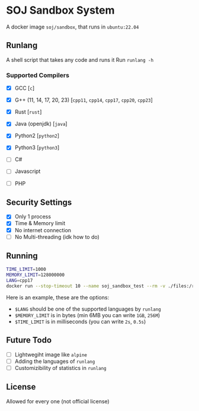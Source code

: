 # SOJ Sandbox System
A docker image `soj/sandbox`, that runs in `ubuntu:22.04`

## Runlang
A shell script that takes any code and runs it
Run `runlang -h`

### Supported Compilers
- [x] GCC [`c`]
- [x] G++ (11, 14, 17, 20, 23) [`cpp11`, `cpp14`, `cpp17`, `cpp20`, `cpp23`]
- [x] Rust [`rust`]
- [x] Java (openjdk) [`java`]
- [x] Python2 [`python2`]
- [x] Python3 [`python3`]
- [ ] C#
- [ ] Javascript
- [ ] PHP


## Security Settings
- [x] Only 1 process
- [x] Time & Memory limit
- [x] No internet connection
- [ ] No Multi-threading (idk how to do)

## Running
```sh
TIME_LIMIT=1000
MEMORY_LIMIT=128000000
LANG=cpp17
docker run --stop-timeout 10 --name soj_sandbox_test --rm -v ./files:/root/files -m $MEMORY_LIMIT --pids-limit 5 -e LANG=$LANG -e TIME_LIMIT=$TIME_LIMIT --entrypoint ./code.sh soj/sandbox
```

Here is an example, these are the options:
- `$LANG` should be one of the supported languages by `runlang`
- `$MEMORY_LIMIT` is in bytes (min 6MB you can write `1GB`, `256M`)
- `$TIME_LIMIT` is in milliseconds (you can write `2s`, `0.5s`)

## Future Todo
- [ ] Lightwegiht image like `alpine`
- [ ] Adding the languages of `runlang`
- [ ] Customizibility of statistics in `runlang`

## License
Allowed for every one (not official license)
